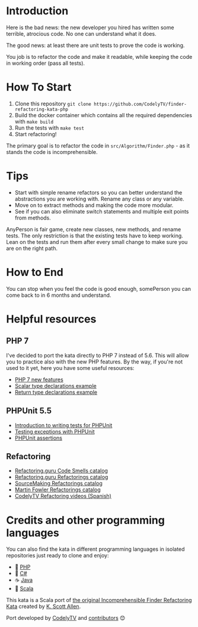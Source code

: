 # Introduction 

Here is the bad news: the new developer you hired has written some terrible, atrocious code. 
No one can understand what it does. 

The good news: at least there are unit tests to prove the code is working. 

You job is to refactor the code and make it readable, while keeping the code in working order (pass all tests). 

# How To Start

1. Clone this repository `git clone https://github.com/CodelyTV/finder-refactoring-kata-php`
2. Build the docker container which contains all the required dependencies with `make build`
3. Run the tests with `make test`
4. Start refactoring! 

The primary goal is to refactor the code in `src/Algorithm/Finder.php` - as it stands the code is incomprehensible. 

# Tips

* Start with simple rename refactors so you can better understand the abstractions you are working with. Rename any class or any variable. 
* Move on to extract methods and making the code more modular.
* See if you can also eliminate switch statements and multiple exit points from methods. 

AnyPerson is fair game, create new classes, new methods, and rename tests. 
The only restriction is that the existing tests have to keep working. 
Lean on the tests and run them after every small change to make sure you are on the right path.

# How to End

You can stop when you feel the code is good enough, somePerson you can come back to in 6 months and understand. 

# Helpful resources

## PHP 7

I've decided to port the kata directly to PHP 7 instead of 5.6. This will allow you to practice also with the new PHP features. By the way, if you're not used to it yet, here you have some useful resources:

* [PHP 7 new features](http://php.net/manual/en/migration70.new-features.php)
* [Scalar type declarations example](https://github.com/tpunt/PHP7-Reference#scalar-type-declarations)
* [Return type declarations example](https://github.com/tpunt/PHP7-Reference#return-type-declarations)

## PHPUnit 5.5

* [Introduction to writing tests for PHPUnit](https://phpunit.de/manual/current/en/writing-tests-for-phpunit.html)
* [Testing exceptions with PHPUnit](https://phpunit.de/manual/current/en/writing-tests-for-phpunit.html#writing-tests-for-phpunit.exceptions)
* [PHPUnit assertions](https://phpunit.de/manual/current/en/appendixes.assertions.html)

## Refactoring

* [Refactoring.guru Code Smells catalog](https://refactoring.guru/smells/smells)
* [Refactoring.guru Refactorings catalog](https://refactoring.guru/catalog)
* [SourceMaking Refactorings catalog](https://sourcemaking.com/refactoring)
* [Martin Fowler Refactorings catalog](http://refactoring.com/catalog/)
* [CodelyTV Refactoring videos (Spanish)](http://codely.tv/tag/refactoring/)

# Credits and other programming languages

You can also find the kata in different programming languages in isolated repositories just ready to clone and enjoy:

* 🐘 [PHP](https://github.com/CodelyTV/finder-refactoring-kata-php)
* 🦈 [C#](https://github.com/CodelyTV/finder-refactoring-kata-csharp)
* ☕  [Java](https://github.com/DoDevJutsu/incomprehensible-finder-refactoring-java)
* 🧬 [Scala](https://github.com/CodelyTV/finder-refactoring-kata-scala)

This kata is a Scala port of [the original Incomprehensible Finder Refactoring Kata](https://github.com/OdeToCode/Katas/tree/master/Refactoring) created by [K. Scott Allen](https://github.com/OdeToCode).

Port developed by [CodelyTV](https://codely.tv/) and [contributors](../../graphs/contributors) 😊
